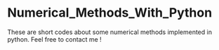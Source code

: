 # Numerical_Methods_With_Python
These are short codes about some numerical methods implemented in python.
Feel free to contact me !
